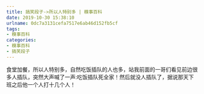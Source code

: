 ```yaml
---
title: 搞笑段子->所以人特别多 | 糗事百科
date: 2019-10-30 15:38:10
urlname: 0dc7a3131cefa7517e6ab46d152fb5cf
tags: 
- 糗事百科
categories:
- 糗事百科
- 搞笑段子
---
```

食堂加餐，所以人特别多，自然吃饭插队的人也多，站我前面的一哥们看见前边很多人插队，突然大声喊了一声:吃饭插队死全家！然后就没人插队了，据说那天下班之后他一个人打十几个人！


